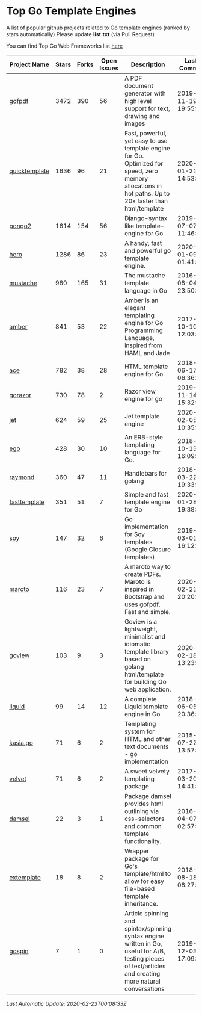 # Top Go Template Engines
A list of popular github projects related to Go template engines (ranked by stars automatically)
Please update **list.txt** (via Pull Request)

You can find Top Go Web Frameworks list [here](https://github.com/mingrammer/go-web-framework-stars)

| Project Name | Stars | Forks | Open Issues | Description | Last Commit |
| ------------ | ----- | ----- | ----------- | ----------- | ----------- |
| [gofpdf](https://github.com/jung-kurt/gofpdf) | 3472 | 390 | 56 | A PDF document generator with high level support for text, drawing and images | 2019-11-19 19:55:53 |
| [quicktemplate](https://github.com/valyala/quicktemplate) | 1636 | 96 | 21 | Fast, powerful, yet easy to use template engine for Go. Optimized for speed, zero memory allocations in hot paths. Up to 20x faster than html/template | 2020-01-21 14:53:23 |
| [pongo2](https://github.com/flosch/pongo2) | 1614 | 154 | 56 | Django-syntax like template-engine for Go | 2019-07-07 11:46:32 |
| [hero](https://github.com/shiyanhui/hero) | 1286 | 86 | 23 | A handy, fast and powerful go template engine. | 2020-01-09 01:41:20 |
| [mustache](https://github.com/hoisie/mustache) | 980 | 165 | 31 | The mustache template language in Go | 2016-08-04 23:50:33 |
| [amber](https://github.com/eknkc/amber) | 841 | 53 | 22 | Amber is an elegant templating engine for Go Programming Language, inspired from HAML and Jade | 2017-10-10 12:03:22 |
| [ace](https://github.com/yosssi/ace) | 782 | 38 | 28 | HTML template engine for Go | 2018-06-17 06:36:59 |
| [gorazor](https://github.com/sipin/gorazor) | 730 | 78 | 2 | Razor view engine for go | 2019-11-14 15:32:42 |
| [jet](https://github.com/CloudyKit/jet) | 624 | 59 | 25 | Jet  template engine | 2020-02-05 10:35:28 |
| [ego](https://github.com/benbjohnson/ego) | 428 | 30 | 10 | An ERB-style templating language for Go. | 2018-10-13 16:09:26 |
| [raymond](https://github.com/aymerick/raymond) | 360 | 47 | 11 | Handlebars for golang | 2018-03-22 19:33:09 |
| [fasttemplate](https://github.com/valyala/fasttemplate) | 351 | 51 | 7 | Simple and fast template engine for Go | 2020-01-28 19:38:20 |
| [soy](https://github.com/robfig/soy) | 147 | 32 | 6 | Go implementation for Soy templates (Google Closure templates) | 2019-03-01 16:12:07 |
| [maroto](https://github.com/johnfercher/maroto) | 116 | 23 | 7 | A maroto way to create PDFs. Maroto is inspired in Bootstrap and uses gofpdf. Fast and simple. | 2020-02-21 20:20:09 |
| [goview](https://github.com/foolin/goview) | 103 | 9 | 3 | Goview is a lightweight, minimalist and idiomatic template library based on golang html/template for building Go web application. | 2020-02-18 13:23:20 |
| [liquid](https://github.com/osteele/liquid) | 99 | 14 | 12 | A complete Liquid template engine in Go | 2018-06-05 20:36:56 |
| [kasia.go](https://github.com/ziutek/kasia.go) | 71 | 6 | 2 | Templating system for HTML and other text documents - go implementation | 2015-07-22 13:57:53 |
| [velvet](https://github.com/gobuffalo/velvet) | 71 | 6 | 2 | A sweet velvety templating package | 2017-03-20 14:41:06 |
| [damsel](https://github.com/dskinner/damsel) | 22 | 3 | 1 | Package damsel provides html outlining via css-selectors and common template functionality. | 2016-04-07 02:57:10 |
| [extemplate](https://github.com/dannyvankooten/extemplate) | 18 | 8 | 2 | Wrapper package for Go's template/html to allow for easy file-based template inheritance. | 2018-08-18 08:27:29 |
| [gospin](https://github.com/m1/gospin) | 7 | 1 | 0 | Article spinning and spintax/spinning syntax engine written in Go, useful for A/B, testing pieces of text/articles and creating more natural conversations | 2019-12-03 17:09:16 |

*Last Automatic Update: 2020-02-23T00:08:33Z*